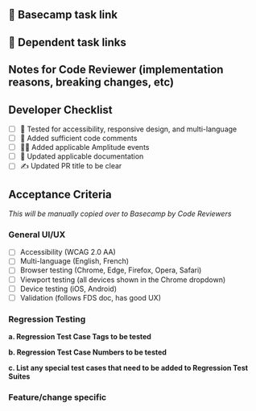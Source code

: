 ## 🔗 Basecamp task link


## 🔗 Dependent task links


## Notes for Code Reviewer (implementation reasons, breaking changes, etc)


## Developer Checklist
- [ ] 🧪 Tested for accessibility, responsive design, and multi-language
- [ ] 💬 Added sufficient code comments
- [ ] 🧑‍💻 Added applicable Amplitude events
- [ ] 📃 Updated applicable documentation
- [ ] ✍ Updated PR title to be clear

## Acceptance Criteria
*This will be manually copied over to Basecamp by Code Reviewers*
### General UI/UX
- [ ] Accessibility (WCAG 2.0 AA)
- [ ] Multi-language (English, French)
- [ ] Browser testing (Chrome, Edge, Firefox, Opera, Safari)
- [ ] Viewport testing (all devices shown in the Chrome dropdown)
- [ ] Device testing (iOS, Android)
- [ ] Validation (follows FDS doc, has good UX)

### Regression Testing
**a. Regression Test Case Tags to be tested**

**b. Regression Test Case Numbers to be tested**

**c. List any special test cases that need to be added to Regression Test Suites**


### Feature/change specific
